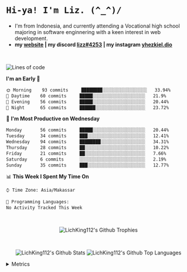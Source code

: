 
# `Hi-ya! I'm Liz. (^_^)/ `

- I'm from Indonesia, and currently attending a Vocational high school majoring in software enginnering with a keen interest in web development.
- **my [website](https://lichking112.github.io) | my discord [lizz#4253](https://discord.io/giid) | my instagram [yhezkiel.dio](https://www.instagram.com/yhezkiel.dio/)**

<br>

<!--START_SECTION:waka-->
![Lines of code](https://img.shields.io/badge/From%20Hello%20World%20I%27ve%20Written-2065%20lines%20of%20code-blue)

**I'm an Early 🐤** 

```text
🌞 Morning    93 commits     ████████░░░░░░░░░░░░░░░░░   33.94% 
🌆 Daytime    60 commits     █████░░░░░░░░░░░░░░░░░░░░   21.9% 
🌃 Evening    56 commits     █████░░░░░░░░░░░░░░░░░░░░   20.44% 
🌙 Night      65 commits     ██████░░░░░░░░░░░░░░░░░░░   23.72%

```
📅 **I'm Most Productive on Wednesday** 

```text
Monday       56 commits     █████░░░░░░░░░░░░░░░░░░░░   20.44% 
Tuesday      34 commits     ███░░░░░░░░░░░░░░░░░░░░░░   12.41% 
Wednesday    94 commits     ████████░░░░░░░░░░░░░░░░░   34.31% 
Thursday     28 commits     ██░░░░░░░░░░░░░░░░░░░░░░░   10.22% 
Friday       21 commits     ██░░░░░░░░░░░░░░░░░░░░░░░   7.66% 
Saturday     6 commits      ░░░░░░░░░░░░░░░░░░░░░░░░░   2.19% 
Sunday       35 commits     ███░░░░░░░░░░░░░░░░░░░░░░   12.77%

```


📊 **This Week I Spent My Time On** 

```text
⌚︎ Time Zone: Asia/Makassar

💬 Programming Languages: 
No Activity Tracked This Week

```


<!--END_SECTION:waka-->

<br>

  <p align="center">
    <img alt="LichKing112's Github Trophies" src="https://github-profile-trophy.vercel.app/?username=LichKing112&theme=onedark" />
  </p>
  
 <br>
 <p align="center">
    <img alt="LichKing112's Github Stats" src="https://github-readme-stats.vercel.app/api?username=lichking112&theme=gotham&show_icons=true" />
    <img alt="LichKing112's Github Top Languages" src="https://github-readme-stats.vercel.app/api/top-langs/?username=lichking112&theme=gotham&layout=compact" />
  </p>


<details>
  <summary>Metrics</summary>
  <br>
  <p align="center">
    <img alt="LichKing112's Github Metrics" src="https://github.com/LichKing112/LichKing112/blob/master/github-metrics.svg" />
  </p>
</details>


